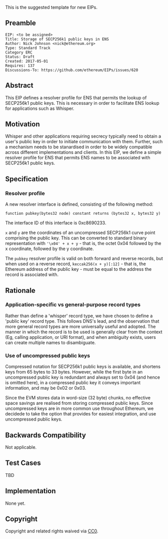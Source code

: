 This is the suggested template for new EIPs.

## Preamble

    EIP: <to be assigned>
    Title: Storage of SECP256k1 public keys in ENS
    Author: Nick Johnson <nick@ethereum.org>
    Type: Standard Track
    Category ERC
    Status: Draft
    Created: 2017-05-01
    Requires: 137
    Discussions-To: https://github.com/ethereum/EIPs/issues/620
    
## Abstract
This EIP defines a resolver profile for ENS that permits the lookup of SECP256k1 public keys. This is necessary in order to facilitate ENS lookup for applications such as Whisper.

## Motivation
Whisper and other applications requiring secrecy typically need to obtain a user's public key in order to initiate communication with them. Further, such a mechanism needs to be stanardised in order to be widely compatible across different implementations and clients. In this EIP, we define a simple resolver profile for ENS that permits ENS names to be associated with SECP256k1 public keys.

## Specification
### Resolver profile
A new resolver interface is defined, consisting of the following method:

    function pubkey(bytes32 node) constant returns (bytes32 x, bytes32 y)

The interface ID of this interface is 0xc8690233.

`x` and `y` are the coordinates of an uncompressed SECP256k1 curve point comprising the public key. This can be converted to standard binary representation with `'\x04' + x + y` - that is, the octet 0x04 followed by the x coordinate, followed by the y coordinate.

The `pubkey` resolver profile is valid on both forward and reverse records, but when used on a reverse record, `keccak256(x + y)[:12]` - that is, the Ethereum address of the public key - must be equal to the address the record is associated with.

## Rationale
### Application-specific vs general-purpose record types
Rather than define a 'whisper' record type, we have chosen to define a 'public key' record type. This follows DNS's lead, and the observation that more general record types are more universally useful and adopted. The manner in which the record is to be used is generally clear from the context (Eg, calling application, or URI format), and when ambiguity exists, users can create multiple names to disambiguate.

### Use of uncompressed public keys
Compressed notation for SECP256k1 public keys is available, and shortens keys from 65 bytes to 33 bytes. However, while the first byte in an uncompressed public key is redundant and always set to 0x04 (and hence is omitted here), in a compressed public key it conveys important information, and may be 0x02 or 0x03.

Since the EVM stores data in word-size (32 byte) chunks, no effective space savings are realised from storing compressed public keys. Since uncompressed keys are in more common use throughout Ethereum, we decidede to take the option that provides for easiest integration, and use uncompressed public keys.

## Backwards Compatibility
Not applicable.

## Test Cases
TBD

## Implementation
None yet.

## Copyright
Copyright and related rights waived via [CC0](https://creativecommons.org/publicdomain/zero/1.0/).

